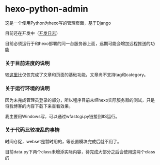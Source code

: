 # hexo-python-admin

这是一个使用Python为hexo写的管理页面，基于Django

目前还在开发中（[开发日志](https://www.epis2048.net/categories/hexo-python-admin/ "开发日志")）

目前必须运行于和hexo部署的同一台服务器上面，远期可能会增加远程推送的功能

### 关于目前进度的说明

较[这里](https://www.epis2048.net/2018/hexo-python-admin/ "这里")比仅仅完成了文章和页面的基础功能，文章尚不支持tag和category。

### 关于运行环境的说明

因为未完成管理员登录的部分，所以程序目前未经hexo实际服务器的测试，只是将我博客的内容下载下来查看效果。

我主要用Windows写，可以通过wfastcgi.py链接到IIS运行。

### 关于代码比较凌乱的事情

时间仓促，webset是暂时用的，等设置模块完成后就不用了。

目前data.py下两个class未增添实际内容，待完成大部分之后会使用这两个class的
